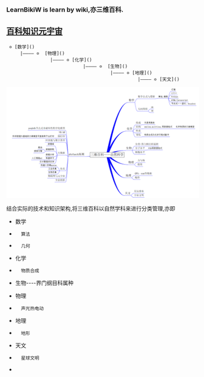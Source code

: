 ###	LearnBikiW is learn by wiki,亦三维百科.

##  [百科知识元宇宙](https://github.com/BlenderCN/Learnbgame/blob/master/LearnBikiW.md)
     ✡ [数学]()
         |———— ✡  [物理]()
                    |———— ✡ [化学]()
                                |———— ✡  [生物]()
                                          |———— ✡ [地理]()
                                                    |———— ✡ [天文]()
![](mDrivEngine/frame.png)

结合实际的技术和知识架构,将三维百科以自然学科来进行分类管理,亦即

*	数学
*	    算法
*	    几何

*	化学
*	    物质合成

*	生物----界门纲目科属种

*	物理
*	    声光热电动

*	地理
*	    地形

*	天文
*	    星球文明

*
